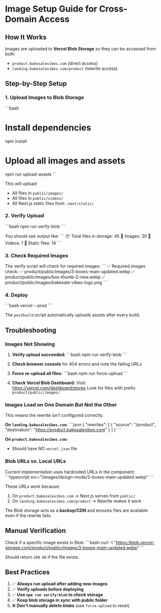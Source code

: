 # Image Setup Guide for Cross-Domain Access

## How It Works

Images are uploaded to **Vercel Blob Storage** so they can be accessed from both:
- `product.bakesalevibes.com` (direct access)
- `landing.bakesalevibes.com/product` (rewrite access)

## Step-by-Step Setup

### 1. Upload Images to Blob Storage

\`\`\`bash
# Install dependencies
npm install

# Upload all images and assets
npm run upload-assets
\`\`\`

This will upload:
- All files in `public/images/`
- All files in `public/videos/`
- All Next.js static files from `.next/static/`

### 2. Verify Upload

\`\`\`bash
npm run verify-blob
\`\`\`

You should see output like:
\`\`\`
📦 Total files in storage: 45
📸 Images: 30
🎥 Videos: 1
📄 Static files: 14
\`\`\`

### 3. Check Required Images

The verify script will check for required images:
\`\`\`
✅ Required images check:
   ✅ product/public/images/3-boxes-main-updated.webp
   ✅ product/public/images/box-thumb-2-new.webp
   ✅ product/public/images/bakesale-vibes-logo.png
\`\`\`

### 4. Deploy

\`\`\`bash
vercel --prod
\`\`\`

The `postbuild` script automatically uploads assets after every build.

## Troubleshooting

### Images Not Showing

1. **Verify upload succeeded:**
   \`\`\`bash
   npm run verify-blob
   \`\`\`

2. **Check browser console** for 404 errors and note the failing URLs

3. **Force re-upload all files:**
   \`\`\`bash
   npm run force-upload
   \`\`\`

4. **Check Vercel Blob Dashboard:**
   Visit: https://vercel.com/dashboard/stores
   Look for files with prefix `product/public/images/`

### Images Load on One Domain But Not the Other

This means the rewrite isn't configured correctly.

**On `landing.bakesalevibes.com`:**
\`\`\`json
{
  "rewrites": [
    {
      "source": "/product",
      "destination": "https://product.bakesalevibes.com"
    }
  ]
}
\`\`\`

**On `product.bakesalevibes.com`:**
- Should have NO `vercel.json` file

### Blob URLs vs. Local URLs

Current implementation uses hardcoded URLs in the component:
\`\`\`typescript
src="/images/design-mode/3-boxes-main-updated.webp"
\`\`\`

These URLs work because:
1. On `product.bakesalevibes.com` → Next.js serves from `public/`
2. On `landing.bakesalevibes.com/product` → Rewrite makes it work

The Blob storage acts as a **backup/CDN** and ensures files are available even if the rewrite fails.

## Manual Verification

Check if a specific image exists in Blob:
\`\`\`bash
curl -I "https://blob.vercel-storage.com/product/public/images/3-boxes-main-updated.webp"
\`\`\`

Should return `200 OK` if the file exists.

## Best Practices

1. ✅ **Always run upload after adding new images**
2. ✅ **Verify uploads before deploying**
3. ✅ **Use `npm run verify-blob` to check storage**
4. ✅ **Keep blob storage in sync with public folder**
5. ❌ **Don't manually delete blobs** (use `force-upload` to reset)
